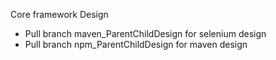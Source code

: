 Core framework Design
- Pull branch  maven_ParentChildDesign for selenium design
- Pull branch npm_ParentChildDesign for maven design
